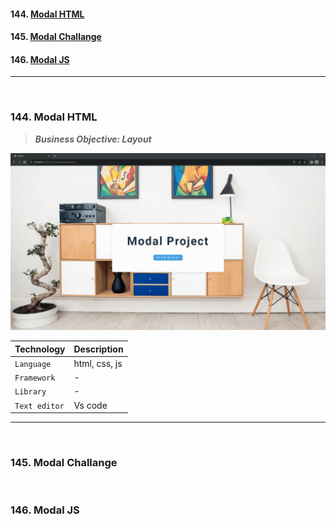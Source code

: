 #### 144. [Modal HTML](#144)

#### 145. [Modal Challange](#145)

#### 146. [Modal JS](#146)

---

<br>

### 144. Modal HTML<a id="144"></a>

> **_Business Objective: Layout_**

<img src="notes/app.gif" >

| Technology    | Description   |
| ------------- | ------------- |
| `Language`    | html, css, js |
| `Framework`   | -             |
| `Library`     | -             |
| `Text editor` | Vs code       |

---

<br>

### 145. Modal Challange<a id="145"></a>

<br>

### 146. Modal JS<a id="146"></a>

<br>

